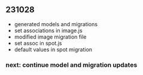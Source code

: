 ## 231028
* generated models and migrations
* set associations in image.js
* modified image migration file
* set assoc in spot.js
* default values in spot migration
### next: continue model and migration updates
